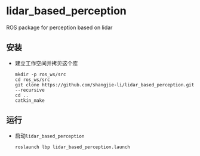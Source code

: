 # lidar_based_perception

ROS package for perception based on lidar

## 安装
 - 建立工作空间并拷贝这个库
   ```Shell
   mkdir -p ros_ws/src
   cd ros_ws/src
   git clone https://github.com/shangjie-li/lidar_based_perception.git --recursive
   cd ..
   catkin_make
   ```

## 运行
 - 启动`lidar_based_perception`
   ```Shell
   roslaunch lbp lidar_based_perception.launch
   ```
   
